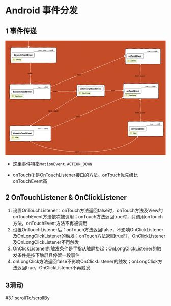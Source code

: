# Android 事件分发

## 1 事件传递

![Android事件分发机制](../sources/Android事件分发机制.png)

- 这里事件特指`MotionEvent.ACTION_DOWN`

- onTouch():是OnTouchListener接口的方法。onTouch优先级比onTouchEvent高



## 2 OnTouchListener & OnClickListener

1. 设置OnTouchListener：onTouch方法返回false时，onTouch方法及View的onTouchEvent方法依次被调用；onTouch方法返回true时，只调用onTouch方法，onTouchEvent方法不再被调用
2. 设置OnTouchListener后：onTouch方法返回false，不影响OnClickListener及OnLongClickListener的触发；onTouch方法返回true时，OnClickListener及OnLongClickListener不再触发
3. OnClickListener的触发条件是手指从触屏抬起；OnLongClickListener的触发条件是按下触屏且停留一段事件
4. onLongClick方法返回false不影响OnClickListener的触发；onLongClick方法返回true，OnClickListener不再触发



## 3滑动

#3.1 scrollTo/scrollBy